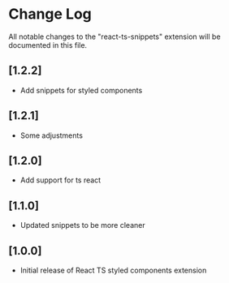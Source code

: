 # Change Log

All notable changes to the "react-ts-snippets" extension will be documented in this file.

## [1.2.2]

- Add snippets for styled components

## [1.2.1]

- Some adjustments

## [1.2.0]

- Add support for ts react

## [1.1.0]

- Updated snippets to be more cleaner

## [1.0.0]

- Initial release of React TS styled components extension
